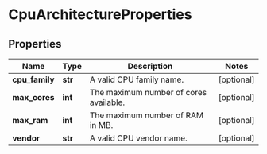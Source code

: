 # CpuArchitectureProperties

## Properties
| Name | Type | Description | Notes |
| ------------ | ------------- | ------------- | ------------- |
| **cpu_family** | **str** | A valid CPU family name. | [optional]  |
| **max_cores** | **int** | The maximum number of cores available. | [optional]  |
| **max_ram** | **int** | The maximum number of RAM in MB. | [optional]  |
| **vendor** | **str** | A valid CPU vendor name. | [optional]  |


